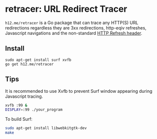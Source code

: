 retracer: URL Redirect Tracer
=============================

`h12.me/retracer` is a Go package that can trace any HTTP(S) URL redirections regardless
they are 3xx redirections, http-eqiv refreshes, Javascript navigations and the non-standard
[HTTP Refresh header](http://www.otsukare.info/2015/03/26/refresh-http-header).

Install
-------

```
sudo apt-get install surf xvfb
go get h12.me/retracer
```

Tips
----

It is recommended to use Xvfb to prevent Surf window appearing during Javascript tracing.

```bash
xvfb :99 &
DISPLAY=:99 ./your_program
```

To build Surf:

```bash
sudo apt-get install libwebkitgtk-dev
make
```
